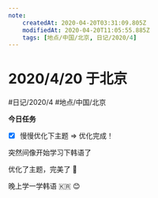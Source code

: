 ```yaml
---
note:
    createdAt: 2020-04-20T03:31:09.805Z
    modifiedAt: 2020-04-20T11:05:55.885Z
    tags: [地点/中国/北京, 日记/2020/4]
---
```

# 2020/4/20 于北京
#日记/2020/4 #地点/中国/北京

**今日任务**
- [x] 慢慢优化下主题 => 优化完成！
<!-- @timer "date":"Mon Apr 20 2020 11:31:59 GMT+0800 (China Standard Time)" -->
突然间像开始学习下韩语了
<!-- @timer "date":"Mon Apr 20 2020 19:02:07 GMT+0800 (China Standard Time)" -->
优化了主题，完美了 :full_moon_with_face: 

晚上学一学韩语 :kr: :blush: 


